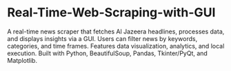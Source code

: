 # Real-Time-Web-Scraping-with-GUI
A real-time news scraper that fetches Al Jazeera headlines, processes data, and displays insights via a GUI. Users can filter news by keywords, categories, and time frames. Features data visualization, analytics, and local execution. Built with Python, BeautifulSoup, Pandas, Tkinter/PyQt, and Matplotlib.
